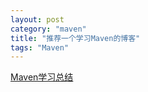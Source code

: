```yaml
---
layout: post
category: "maven"
title: "推荐一个学习Maven的博客"
tags: "Maven"
---
```


[Maven学习总结](http://www.cnblogs.com/xdp-gacl/category/544719.html)

